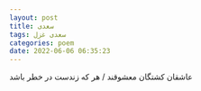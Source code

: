```yaml
---
layout: post
title: سعدی
tags: سعدی غزل
categories: poem
date: 2022-06-06 06:35:23
---
```


عاشقان کشتگان معشوقند / هر که زندست در خطر باشد
